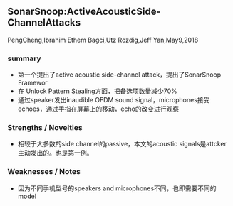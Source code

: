 ## SonarSnoop:ActiveAcousticSide-ChannelAttacks 
PengCheng,Ibrahim Ethem Bagci,Utz Rozdig,Jeff Yan,May9,2018
### summary
* 第一个提出了active acoustic side-channel attack，提出了SonarSnoop Framewor
* 在 Unlock Pattern Stealing方面，把备选项数量减少70%
* 通过speaker发出inaudible OFDM sound signal，microphones接受echoes，通过手指在屏幕上的移动，echo的改变进行观察
### Strengths / Novelties
* 相较于大多数的side channel的passive，本文的acoustic signals是attcker主动发出的。也是第一例。
### Weaknesses / Notes
* 因为不同手机型号的speakers and microphones不同，也即需要不同的model
